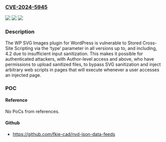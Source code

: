 ### [CVE-2024-5945](https://cve.mitre.org/cgi-bin/cvename.cgi?name=CVE-2024-5945)
![](https://img.shields.io/static/v1?label=Product&message=WP%20SVG%20Images&color=blue)
![](https://img.shields.io/static/v1?label=Version&message=*%3C%3D%204.2%20&color=brighgreen)
![](https://img.shields.io/static/v1?label=Vulnerability&message=CWE-79%20Improper%20Neutralization%20of%20Input%20During%20Web%20Page%20Generation%20('Cross-site%20Scripting')&color=brighgreen)

### Description

The WP SVG Images plugin for WordPress is vulnerable to Stored Cross-Site Scripting via the ‘type’ parameter in all versions up to, and including, 4.2 due to insufficient input sanitization. This makes it possible for authenticated attackers, with Author-level access and above, who have permissions to upload sanitized files, to bypass SVG sanitization and inject arbitrary web scripts in pages that will execute whenever a user accesses an injected page.

### POC

#### Reference
No PoCs from references.

#### Github
- https://github.com/fkie-cad/nvd-json-data-feeds

